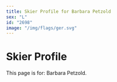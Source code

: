 ```yaml
---
title: Skier Profile for Barbara Petzold
sex: "L"
id: "2698"
image: "/img/flags/ger.svg" 
---
```


# Skier Profile

This page is for: Barbara Petzold.
    